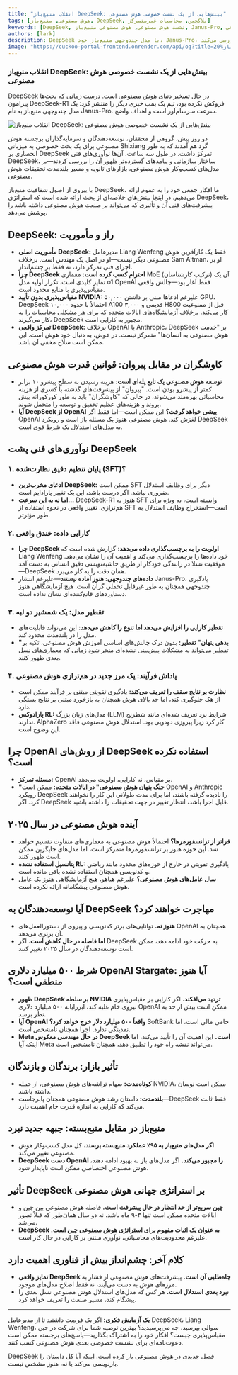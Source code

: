 ```yaml
---
title: "انقلاب منبع‌باز DeepSeek: بینش‌هایی از یک نشست خصوصی هوش مصنوعی"
tags: [هوش مصنوعی, منبع‌باز, DeepSeek, بلاکچین, محاسبات غیرمتمرکز]
keywords: [DeepSeek, نشست هوش مصنوعی, هوش مصنوعی منبع‌باز, Janus-Pro, نوآوری در هوش مصنوعی]
authors: [lark]
description: DeepSeek با مدل چندوجهی منبع‌باز خود، Janus-Pro، در حال انقلاب در چشم‌انداز هوش مصنوعی است. این مقاله به بررسی بینش‌هایی از یک نشست خصوصی اخیر هوش مصنوعی می‌پردازد و نوآوری‌های فنی، تمرکز استراتژیک و تأثیر بالقوه آن بر صنعت هوش مصنوعی را بررسی می‌کند.
image: "https://cuckoo-portal-frontend.onrender.com/api/og?title=انقلاب%20منبع‌باز%20DeepSeek:%20بینش‌هایی%20از%20یک%20نشست%20خصوصی%20هوش%20مصنوعی"
---
```


### **انقلاب منبع‌باز DeepSeek: بینش‌هایی از یک نشست خصوصی هوش مصنوعی**

DeepSeek در حال تسخیر دنیای هوش مصنوعی است. درست زمانی که بحث‌ها پیرامون DeepSeek-R1 فروکش نکرده بود، تیم یک بمب خبری دیگر را منتشر کرد: یک مدل چندوجهی منبع‌باز به نام Janus-Pro. سرعت سرسام‌آور است و اهداف واضح.

![انقلاب منبع‌باز DeepSeek: بینش‌هایی از یک نشست خصوصی هوش مصنوعی](https://cuckoo-portal-frontend.onrender.com/api/og?title=انقلاب%20منبع‌باز%20DeepSeek:%20بینش‌هایی%20از%20یک%20نشست%20خصوصی%20هوش%20مصنوعی)

دو روز پیش، گروهی از محققان، توسعه‌دهندگان و سرمایه‌گذاران برجسته هوش مصنوعی برای یک بحث خصوصی به میزبانی Shixiang گرد هم آمدند که به طور انحصاری بر DeepSeek تمرکز داشت. در طول سه ساعت، آن‌ها نوآوری‌های فنی DeepSeek، ساختار سازمانی و پیامدهای گسترده‌تر ظهور آن را بررسی کردند—بر مدل‌های کسب‌وکار هوش مصنوعی، بازارهای ثانویه و مسیر بلندمدت تحقیقات هوش مصنوعی.

با پیروی از اصول شفافیت منبع‌باز DeepSeek، ما افکار جمعی خود را به عموم ارائه می‌دهیم. در اینجا بینش‌های خلاصه‌ای از بحث ارائه شده است که استراتژی DeepSeek، پیشرفت‌های فنی آن و تأثیری که می‌تواند بر صنعت هوش مصنوعی داشته باشد را پوشش می‌دهد.

## **DeepSeek: راز و مأموریت**

- **مأموریت اصلی DeepSeek:** مدیرعامل Liang Wenfeng فقط یک کارآفرین هوش مصنوعی دیگر نیست—او در اصل یک مهندس است. برخلاف Sam Altman، او بر اجرای فنی تمرکز دارد، نه فقط بر چشم‌انداز.
- **چرا DeepSeek احترام کسب کرده است:** معماری MoE (ترکیب کارشناسان) آن یک تمایز کلیدی است. تکرار اولیه مدل o1 OpenAI فقط آغاز بود—چالش واقعی مقیاس‌پذیری با منابع محدود است.
- **مقیاس‌پذیری بدون تأیید NVIDIA:** علیرغم ادعاها مبنی بر داشتن ۵۰,۰۰۰ GPU، DeepSeek احتمالاً با حدود ۱۰,۰۰۰ A100 قدیمی و ۳,۰۰۰ H800 قبل از ممنوعیت کار می‌کند. برخلاف آزمایشگاه‌های ایالات متحده که برای هر مشکلی محاسبات را به کار می‌گیرند، DeepSeek مجبور به کارایی است.
- **تمرکز واقعی DeepSeek:** برخلاف OpenAI یا Anthropic، DeepSeek بر "خدمت هوش مصنوعی به انسان‌ها" متمرکز نیست. در عوض، به دنبال خود هوش است. این ممکن است سلاح مخفی آن باشد.

## **کاوشگران در مقابل پیروان: قوانین قدرت هوش مصنوعی**

- **توسعه هوش مصنوعی یک تابع پله‌ای است:** هزینه رسیدن به سطح پیشرو ۱۰ برابر کمتر از پیشرو بودن است. "پیروان" از پیشرفت‌های گذشته با کسری از هزینه محاسباتی بهره‌مند می‌شوند، در حالی که "کاوشگران" باید به طور کورکورانه پیش بروند و هزینه‌های عظیم تحقیق و توسعه را متحمل شوند.
- **آیا DeepSeek از OpenAI پیشی خواهد گرفت؟** این ممکن است—اما فقط اگر OpenAI لغزش کند. هوش مصنوعی هنوز یک مسئله باز است و رویکرد DeepSeek به مدل‌های استدلال یک شرط قوی است.

## **نوآوری‌های فنی پشت DeepSeek**

### **۱. پایان تنظیم دقیق نظارت‌شده (SFT)؟**

- **ادعای مخرب‌ترین DeepSeek:** ممکن است SFT دیگر برای وظایف استدلال ضروری نباشد. اگر درست باشد، این یک تغییر پارادایم است.
- **اما نه به این سرعت...** DeepSeek-R1 هنوز به SFT وابسته است، به ویژه برای هم‌ترازی. تغییر واقعی در نحوه استفاده از SFT است—استخراج وظایف استدلال به طور مؤثرتر.

### **۲. کارایی داده: خندق واقعی**

- **چرا DeepSeek اولویت را به برچسب‌گذاری داده می‌دهد:** گزارش شده است که Liang Wenfeng خود داده‌ها را برچسب‌گذاری می‌کند و اهمیت آن را نشان می‌دهد. موفقیت تسلا در رانندگی خودکار از طریق حاشیه‌نویسی دقیق انسانی به دست آمد—DeepSeek همان دقت را به کار می‌برد.
- **داده‌های چندوجهی: هنوز آماده نیستند**—علیرغم انتشار Janus-Pro، یادگیری چندوجهی همچنان به طور غیرقابل تحملی گران است. هیچ آزمایشگاهی هنوز دستاوردهای قانع‌کننده‌ای نشان نداده است.

### **۳. تقطیر مدل: یک شمشیر دو لبه**

- **تقطیر کارایی را افزایش می‌دهد اما تنوع را کاهش می‌دهد:** این می‌تواند قابلیت‌های مدل را در بلندمدت محدود کند.
- **"بدهی پنهان" تقطیر:** بدون درک چالش‌های اساسی آموزش هوش مصنوعی، تکیه بر تقطیر می‌تواند به مشکلات پیش‌بینی نشده‌ای منجر شود زمانی که معماری‌های نسل بعدی ظهور کنند.

### **۴. پاداش فرآیند: یک مرز جدید در هم‌ترازی هوش مصنوعی**

- **نظارت بر نتایج سقف را تعریف می‌کند:** یادگیری تقویتی مبتنی بر فرآیند ممکن است از هک جلوگیری کند، اما حد بالای هوش همچنان به بازخورد مبتنی بر نتایج بستگی دارد.
- **پارادوکس RL:** مدل‌های زبان بزرگ (LLM) شرایط برد تعریف شده‌ای مانند شطرنج ندارند. AlphaZero کار کرد زیرا پیروزی دودویی بود. استدلال هوش مصنوعی فاقد این وضوح است.

## **چرا OpenAI از روش‌های DeepSeek استفاده نکرده است؟**

- **مسئله تمرکز:** OpenAI بر مقیاس، نه کارایی، اولویت می‌دهد.
- **"جنگ پنهان هوش مصنوعی" در ایالات متحده:** ممکن است OpenAI و Anthropic رویکرد DeepSeek را نادیده گرفته باشند، اما برای مدت طولانی این کار را نخواهند کرد. اگر DeepSeek قابل اجرا باشد، انتظار تغییر در جهت تحقیقات را داشته باشید.

## **آینده هوش مصنوعی در سال ۲۰۲۵**

- **فراتر از ترانسفورمرها؟** احتمالاً هوش مصنوعی به معماری‌های متفاوت تقسیم خواهد شد. این حوزه هنوز بر ترانسفورمرها متمرکز است، اما مدل‌های جایگزین ممکن است ظهور کنند.
- **پتانسیل استفاده نشده RL:** یادگیری تقویتی در خارج از حوزه‌های محدود مانند ریاضی و کدنویسی همچنان استفاده نشده باقی مانده است.
- **سال عامل‌های هوش مصنوعی؟** علیرغم هیاهو، هیچ آزمایشگاهی هنوز یک عامل هوش مصنوعی پیشگامانه ارائه نکرده است.

## **آیا توسعه‌دهندگان به DeepSeek مهاجرت خواهند کرد؟**

- **هنوز نه.** توانایی‌های برتر کدنویسی و پیروی از دستورالعمل‌های OpenAI همچنان به آن برتری می‌دهد.
- **اما فاصله در حال کاهش است.** اگر DeepSeek به حرکت خود ادامه دهد، ممکن است توسعه‌دهندگان در سال ۲۰۲۵ تغییر کنند.

## **شرط ۵۰۰ میلیارد دلاری OpenAI Stargate: آیا هنوز منطقی است؟**

- **ظهور DeepSeek بر سلطه NVIDIA تردید می‌افکند.** اگر کارایی بر مقیاس‌پذیری نیروی خام غلبه کند، ابررایانه ۵۰۰ میلیارد دلاری OpenAI ممکن است بیش از حد به نظر برسد.
- **آیا OpenAI واقعاً ۵۰۰ میلیارد دلار خرج خواهد کرد؟** SoftBank حامی مالی است، اما نقدینگی ندارد. اجرا همچنان نامشخص است.
- **Meta در حال مهندسی معکوس DeepSeek است.** این اهمیت آن را تأیید می‌کند، اما اینکه آیا Meta می‌تواند نقشه راه خود را تطبیق دهد، همچنان نامشخص است.

## **تأثیر بازار: برندگان و بازندگان**

- **کوتاه‌مدت:** سهام تراشه‌های هوش مصنوعی، از جمله NVIDIA، ممکن است نوسان داشته باشند.
- **بلندمدت:** داستان رشد هوش مصنوعی همچنان پابرجاست—DeepSeek فقط ثابت می‌کند که کارایی به اندازه قدرت خام اهمیت دارد.

## **منبع‌باز در مقابل منبع‌بسته: جبهه جدید نبرد**

- **اگر مدل‌های منبع‌باز به ۹۵٪ عملکرد منبع‌بسته برسند،** کل مدل کسب‌وکار هوش مصنوعی تغییر می‌کند.
- **DeepSeek دست OpenAI را مجبور می‌کند.** اگر مدل‌های باز به بهبود ادامه دهند، هوش مصنوعی اختصاصی ممکن است ناپایدار شود.

## **تأثیر DeepSeek بر استراتژی جهانی هوش مصنوعی**

- **چین سریع‌تر از حد انتظار در حال پیشرفت است.** فاصله هوش مصنوعی بین چین و ایالات متحده ممکن است تنها ۳-۹ ماه باشد، نه دو سال همان‌طور که قبلاً تصور می‌شد.
- **DeepSeek به عنوان یک اثبات مفهوم برای استراتژی هوش مصنوعی چین است.** علیرغم محدودیت‌های محاسباتی، نوآوری مبتنی بر کارایی در حال کار است.

## **کلام آخر: چشم‌انداز بیش از فناوری اهمیت دارد**

- **تمایز واقعی DeepSeek جاه‌طلبی آن است.** پیشرفت‌های هوش مصنوعی از فشار به مرزهای هوش به دست می‌آیند، نه فقط اصلاح مدل‌های موجود.
- **نبرد بعدی استدلال است.** هر کس که مدل‌های استدلال هوش مصنوعی نسل بعدی را پیشگام کند، مسیر صنعت را تعریف خواهد کرد.

------

**یک آزمایش فکری:**
 اگر یک فرصت داشتید تا از مدیرعامل DeepSeek، Liang Wenfeng، سوالی بپرسید، چه می‌پرسیدید؟ بهترین توصیه شما برای شرکت در حین مقیاس‌پذیری چیست؟ افکار خود را به اشتراک بگذارید—پاسخ‌های برجسته ممکن است دعوت‌نامه‌ای برای نشست خصوصی بعدی هوش مصنوعی کسب کنند.

DeepSeek فصل جدیدی در هوش مصنوعی باز کرده است. اینکه آیا کل داستان را بازنویسی می‌کند یا نه، هنوز مشخص نیست.